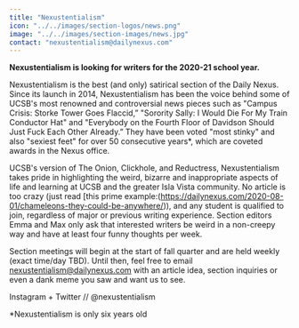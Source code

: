 ```yaml
---
title: "Nexustentialism"
icon: "../../images/section-logos/news.png"
image: "../../images/section-images/news.jpg"
contact: "nexustentialism@dailynexus.com"
---
```

**Nexustentialism is looking for writers for the 2020-21 school year.**

Nexustentialism is the best (and only) satirical section of the Daily Nexus. Since its launch in 2014, Nexustentialism has been the voice behind some of UCSB's most renowned and controversial news pieces such as "Campus Crisis: Storke Tower Goes Flaccid,” "Sorority Sally: I Would Die For My Train Conductor Hat" and "Everybody on the Fourth Floor of Davidson Should Just Fuck Each Other Already.” They have been voted "most stinky" and also "sexiest feet" for over 50 consecutive years\*, which are coveted awards in the Nexus office. 

UCSB's version of The Onion, Clickhole, and Reductress, Nexustentialism takes pride in highlighting the weird, bizarre and inappropriate aspects of life and learning at UCSB and the greater Isla Vista community. No article is too crazy (just read [this prime example:(https://dailynexus.com/2020-08-01/chameleons-they-could-be-anywhere/)), and any student is qualified to join, regardless of major or previous writing experience. Section editors Emma and Max only ask that interested writers be weird in a non-creepy way and have at least four funny thoughts per week. 

Section meetings will begin at the start of fall quarter and are held weekly (exact time/day TBD). Until then, feel free to email [nexustentialism@dailynexus.com](mailto:nexustentialism@dailynexus.com) with an article idea, section inquiries or even a dank meme you saw and want us to see. 

Instagram + Twitter // @nexustentialism

\*Nexustentialism is only six years old 
